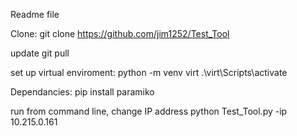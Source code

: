 Readme file

Clone:
git clone https://github.com/jim1252/Test_Tool

update 
git pull

set up virtual enviroment:
python -m venv virt
.\virt\Scripts\activate

Dependancies:
pip install paramiko

run from command line, change IP address
python Test_Tool.py -ip 10.215.0.161